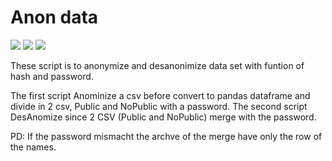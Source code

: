 # Anon data


![](https://img.shields.io/github/forks/marioggil/anonymizedata.svg?style=plastic)
![](https://img.shields.io/github/issues/marioggil/anonymizedata.svg?style=plastic)
![](https://img.shields.io/github/stars/marioggil/anonymizedata.svg?style=plastic)

These script is to anonymize and desanonimize data set with funtion of hash and password.

The first script Anominize a csv before convert to pandas dataframe and divide in 2 csv, Public and NoPublic with a password.
The second script DesAnomize since 2 CSV (Public and NoPublic) merge with the password.

PD: If the password mismacht the archve of the merge have only the row of the names.
